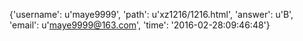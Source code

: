 {'username': u'maye9999', 'path': u'xz1216/1216.html', 'answer': u'B', 'email': u'maye9999@163.com', 'time': '2016-02-28:09:46:48'}